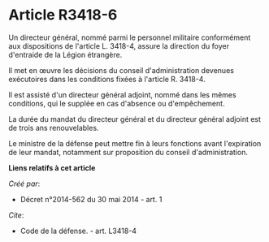 # Article R3418-6

Un directeur général, nommé parmi le personnel militaire conformément aux dispositions de l'article L. 3418-4, assure la
direction du foyer d'entraide de la Légion étrangère. 

Il met en œuvre les décisions du conseil d'administration devenues exécutoires dans les conditions fixées à l'article R.
3418-4. 

Il est assisté d'un directeur général adjoint, nommé dans les mêmes conditions, qui le supplée en cas d'absence ou
d'empêchement. 

La durée du mandat du directeur général et du directeur général adjoint est de trois ans renouvelables. 

Le ministre de la défense peut mettre fin à leurs fonctions avant l'expiration de leur mandat, notamment sur proposition du
conseil d'administration.

**Liens relatifs à cet article**

_Créé par_:

  - Décret n°2014-562 du 30 mai 2014 - art. 1

_Cite_:

  - Code de la défense. - art. L3418-4

